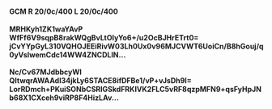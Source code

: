 #### GCM R 20/0c/400 L 20/0c/400
**MRHKyh1ZK1waYAvP**<br/>**WfFf6V9sqpB8rakWQgBvLtOIyYo6+/u2OcBJHrETrt0=**<br/>**jCvYYpGyL310VQHOJEEiRivW03Lh0Ux0v96MJCVWT6UoiCn/B8hGouj/q0yVsIwemCdc14WW4ZNCDLIN...**<br/><br/>
**Nc/Cv67MJdbbcyWl**<br/>**QItwqrAWAAdl34jkLy6STACE8ifDFBe1/vP+vJsDh9I=**<br/>**LorRDmch+PKuiSONbCSRlGSkdFRKIVK2FLC5vRF8qzpMFN9+qsFyHpJNb68X1CXceh9viRP8F4HizLAv...**